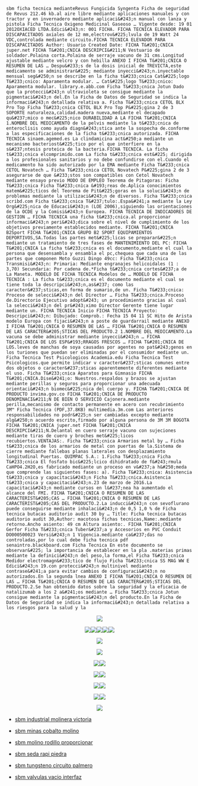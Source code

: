 
```
sbm ficha tecnica medianteRevus Fungicida Syngenta Ficha de seguridad de Revus 212.46 kb.al aire libre mediante aplicaciones manuales y con tractor y en invernadero mediante aplicaci&#243;n manual con lanza y pistola Ficha Tecnica Oxigeno Medicinal Gaseoso … Vigente desde: 19 01 2012OXIACED LTDA.Edici&#243;n: 001 FICHA. FICHA TECNICA ELEVADOR PARA DISCAPACITADOS axiales de 12 mm,electrov&#225;lvula de 19 Watt 24 VDC,controlada mediante circuito.FICHA TECNICA ELEVADOR PARA DISCAPACITADOS Author: Usuario Created Date: FICHA T&#201;CNICA juper.net FICHA T&#201;CNICA DESCRIPCI&#211;N Vestuario de soldador.Polaina corta.Polaina de serraje vacuno de 31 cms.Longitud ajustable mediante velcro y con hebilla ANEXO I FICHA T&#201;CNICA O RESUMEN DE LAS … Despu&#233;s de la dosis inicial de TREVICTA,este medicamento se administrar&#225; mediante inyecci&#243;n.inyectable mensual seg&#250;n se describe en la ficha t&#233;cnica Cat&#225;logo T&#233;cnico: Aparamenta modular. … Cat&#225;logo T&#233;cnico: Aparamenta modular. library.e.abb.com Ficha T&#233;cnica Jotun Dado que la protecci&#243;n ultravioleta se consigue mediante la pigmentaci&#243;n del.En la Ficha de Datos de Seguridad se indica la informaci&#243;n detallada relativa a. Ficha T&#233;cnica CETOL BLX Pro Top Ficha T&#233;cnica CETOL BLX Pro Top P&#225;gina 2 de 3 SOPORTE naturaleza,calidad.madera nueva,mediante el decapado qu&#237;mico o mec&#225;nico DURABILIDAD A LA FICHA T&#201;CNICA 1.NOMBRE DEL MEDICAMENTO de la pelvis mediante la t&#233;cnica de enteroclisis como ayuda diagn&#243;stica ante la sospecha de.conforme a las especificaciones de la ficha t&#233;cnica autorizada. FICHA TECNICA sinaem.agemed.es La clindamicina act&#250;a mediante un mecanismo bacteriost&#225;tico por el que interfiere en la s&#237;ntesis proteica de la bacteria.FICHA TECNICA. La ficha t&#233;cnica elcomprimido.com La ficha t&#233;cnica est&#225; dirigida a los profesionales sanitarios y no debe confundirse con el.Cuando el medicamento ha sido autorizado por la EMA mediante Ficha T&#233;cnica CETOL Novatech … Ficha T&#233;cnica CETOL Novatech P&#225;gina 2 de 3 asegurarse de que &#233;stos son compatibles con Cetol Novatech mediante ensayo previo MODO DE EMPLEO Teorema de Pitagoras: Ficha T&#233;cnica Ficha T&#233;cnica &#193;reas de.Aplica conocimientos matem&#225;ticos del Teorema de Pit&#225;goras en la soluci&#243;n de problemas mediante la utilizaci&#243;n de diversos. Ficha T&#233;cnica scribd.com Ficha t&#233;cnica T&#237;tulo:.Espa&#241;a mediante la Ley Org&#225;nica de Educaci&#243;n (LOE 2006),siguiendo las orientaciones de la OCDE y la Comisi&#243;n Europea. FICHA TECNICA DE INDICADORES DE GESTION … FICHA TECNICA una ficha t&#233;cnica.al proporcionar informaci&#243;n peri&#243;dica sobre el nivel de cumplimiento de los objetivos previamente establecidos mediante. FICHA T&#201;CNICA B2Sport FICHA T&#201;CNICA GRUPO B2 SPORT EQUIPAMIENTOS DEPORTIVOS,SA.Todas las partes met&#225;licas se preparar&#225;n mediante un tratamiento de tres fases de MANTENIMIENTO DEL PC: FICHA T&#201;CNICA La ficha t&#233;cnica es el documento,mediante el cual la persona que desensambla y ensambla el pc,chequea que cada una de las partes que componen Moto Guzzi Dingo 49cc: Ficha T&#233;cnica Transmisi&#243;n: Primaria: Mediante engranajes helicoidales (1 : 3,70) Secundaria: Por cadena de.*Ficha t&#233;cnica cortes&#237;a de La Maneta. MODELO DE FICHA TECNICA Modelos de … MODELO DE FICHA TECNICA : La ficha t&#233;cnica es el documento mediante el cual se tiene toda la descripci&#243;n,as&#237; como las caracter&#237;sticas,en forma de sumario,de un. Ficha T&#233;cnica: Proceso de selecci&#243;n del Director … Ficha T&#233;cnica.Proceso de.Directorio Ejecutivo adopt&#243; un procedimiento gracias al cual la selecci&#243;n del pr&#243;ximo Director Gerente tiene lugar mediante un. FICHA TECNICA Inicio FICHA TECNICA Proyecto: Descripci&#243;n: Dibujado: Comprob.: Fecha 15 04 11 SC Hito de Arista modelo Europa con fijaci&#243;n a poste de guardarrail mediante ANEXO I FICHA T&#201;CNICA O RESUMEN DE LAS … FICHA T&#201;CNICA O RESUMEN DE LAS CARACTER&#205;STICAS DEL PRODUCTO.2 1.NOMBRE DEL MEDICAMENTO.La vacuna se debe administrar mediante inyecci&#243;n … FICHA T&#201;CNICA DE LOS ESP&#193;RRAGOS FRESCOS … FICHA T&#201;CNICA DE LOS.leves de manchas de soya causadas por agentes no pat&#243;genos en los turiones que puedan ser eliminadas por el consumidor mediante un. Ficha Tecnica Test Psicologicos Academia.edu Ficha Tecnica Test Psicologicos.que permite indicar v caracter&#237;sticas comunes entre dos objetos o caracter&#237;sticas aparentemente diferentes mediante el uso. Ficha T&#233;cnica Aparatos para Gimnasio FICHA T&#201;CNICA.Dise&#241;o: Nuestros.respaldos y brazos se ajustan mediante perillas y seguros para proporcionar una adecuada orientaci&#243;n biomec&#225;nica del cuerpo y. FICHA T&#201;CNICA DE PRODUCTO invima.gov.co FICHA T&#201;CNICA DE PRODUCTO DENOMINACI&#211;N DE BIEN O SERVICIO Cajonera.mediante perilla,mecanismo de contacto permanente en acero con recubrimiento 3M™ Ficha Tecnica (PDF,37.8KB) multimedia.3m.com Las anteriores responsabilidades no podr&#225;n ser cambiadas excepto mediante alg&#250;n acuerdo escrito,firmado por alguna persona de 3M 3M BOGOTA FICHA T&#201;CNICA juper.net FICHA T&#201;CNICA DESCRIPCI&#211;N.Delantal en cuero serraje vacuno con sujeciones mediante tiras de cuero y broches met&#225;licos recubiertos.VENTAJAS:. Ficha T&#233;cnica Armarios metal by … Ficha t&#233;cnica de los armarios de metal con puertas de la.Sistema de cierre mediante fallebas planas laterales con desplazamiento longitudinal Puertas. QUIMPAC S.A.: 1.Ficha T&#233;cnica Ficha T&#233;cnica El fosfato bic&#225;lcico dihidratado de f&#243;rmula CaHPO4.2H2O,es fabricado mediante un proceso en v&#237;a h&#250;meda que comprende las siguientes fases: a). Ficha T&#233;cnica: Asistencia t&#233;cnica y capacitaci&#243;n Ficha T&#233;cnica.Asistencia t&#233;cnica y capacitaci&#243;n.23 de marzo de 2016.La capacitaci&#243;n mediante cursos en l&#237;nea ha aumentado el alcance del FMI. FICHA T&#201;CNICA O RESUMEN DE LAS CARACTERIST&#205;CAS … FICHA T&#201;CNICA O RESUMEN DE LAS CARACTERIST&#205;CAS DEL PRODUCTO.2.La inducci&#243;n con sevoflurano puede conseguirse mediante inhalaci&#243;n de 0,5 1,0 % de Ficha tecnica butacas auditorio audit 30 by … Title: Ficha tecnica butacas auditorio audit 30,Author: macotosa fichas tecnicas,Name:.mediante retorno.Ancho asiento: 49 cm Altura asiento:. FICHA T&#201;CNICA Gerfor Ficha T&#233;cnica Tuber&#237;a y Accesorios en PVC Conduit DO000500023 Versi&#243;n 1 Vigencia.mediante ca&#237;das no controladas,por lo cual debe ficha tecnica pdf senaintro.blackboard.com Ficha Tecnica En este documento se observar&#225; la importancia de establecer en la pla .materias primas mediante la definici&#243;n del peso,la forma,el Ficha T&#233;cnica Medidor electromagn&#233;tico de flujo Ficha T&#233;cnica SS MAG WW E Edici&#243;n 19.con protecci&#243;n multinivel mediante contrase&#241;a para evitar cambios de configuraci&#243;n no autorizados.En la segunda lnea ANEXO I FICHA T&#201;CNICA O RESUMEN DE LAS … FICHA T&#201;CNICA O RESUMEN DE LAS CARACTER&#205;STICAS DEL PRODUCTO.2.Se han obtenido datos sobre la seguridad y la eficacia de natalizumab a los 2 a&#241;os mediante … Ficha T&#233;cnica Jotun consigue mediante la pigmentaci&#243;n del producto.En la Ficha de Datos de Seguridad se indica la informaci&#243;n detallada relativa a los riesgos para la salud y la 
```

<div align="center">

<a href="https://es-crusher.shibang-china.com/github&k=sbm+ficha+tecnica+mediante"><img src="https://static.shibang-china.com/es/crusher/logo.jpg"></a>

<a href="https://es-crusher.shibang-china.com/github&k=sbm+ficha+tecnica+mediante"><img src="https://static.shibang-china.com/es/crusher/index.jpg"></a><a href="https://es-crusher.shibang-china.com/material.htmlgithub&k=sbm+ficha+tecnica+mediante"><img src="https://static.shibang-china.com/es/crusher/material.jpg"></a><a href="https://es-crusher.shibang-china.com/application.htmlgithub&k=sbm+ficha+tecnica+mediante"><img src="https://static.shibang-china.com/es/crusher/application.jpg"></a><a href="https://es-crusher.shibang-china.com/aboutus.htmlgithub&k=sbm+ficha+tecnica+mediante"><img src="https://static.shibang-china.com/es/crusher/aboutus.jpg"></a><a href="https://es-crusher.shibang-china.com/contact.htmlgithub&k=sbm+ficha+tecnica+mediante"><img src="https://static.shibang-china.com/es/crusher/contact.jpg"></a>

<a href="https://es-crusher.shibang-china.com/github&k=sbm+ficha+tecnica+mediante"><img src="https://static.shibang-china.com/es/crusher/banner.jpg"></a>

<a href="https://swt.shibang-china.com/github&k=sbm+ficha+tecnica+mediante"><img src="https://static.shibang-china.com/es/crusher/text.jpg"></a>

<a href="https://swt.shibang-china.com/github&k=sbm+ficha+tecnica+mediante"><img src="https://static.shibang-china.com/es/crusher/chat.jpg"></a><a href="https://es-crusher.shibang-china.com/contact.htmlgithub&k=sbm+ficha+tecnica+mediante"><img src="https://static.shibang-china.com/es/crusher/message.jpg"></a>

<a href="https://es-crusher.shibang-china.com/products/pe.htmlgithub&k=sbm+ficha+tecnica+mediante"><img src="https://static.shibang-china.com/es/crusher/pe.jpg"></a><a href="https://es-crusher.shibang-china.com/products/pf.htmlgithub&k=sbm+ficha+tecnica+mediante"><img src="https://static.shibang-china.com/es/crusher/pf.jpg"></a>

<a href="https://es-crusher.shibang-china.com/products/hpt.htmlgithub&k=sbm+ficha+tecnica+mediante"><img src="https://static.shibang-china.com/es/crusher/hpt.jpg"></a><a href="https://es-crusher.shibang-china.com/products/vsi.htmlgithub&k=sbm+ficha+tecnica+mediante"><img src="https://static.shibang-china.com/es/crusher/vsi.jpg"></a>

<a href="https://es-crusher.shibang-china.com/products/klv.htmlgithub&k=sbm+ficha+tecnica+mediante"><img src="https://static.shibang-china.com/es/crusher/klv.jpg"></a><a href="https://es-crusher.shibang-china.com/products/portable.htmlgithub&k=sbm+ficha+tecnica+mediante"><img src="https://static.shibang-china.com/es/crusher/portable.jpg"></a>

<a href="https://swt.shibang-china.com/github&k=sbm+ficha+tecnica+mediante"><img src="https://static.shibang-china.com/es/crusher/case.jpg"></a>

</div>


* [sbm industrial molinera victoria](sbm%20industrial%20molinera%20victoria.md)

* [sbm minas cobalto molino](sbm%20minas%20cobalto%20molino.md)

* [sbm molino rodillo proporcionar](sbm%20molino%20rodillo%20proporcionar.md)

* [sbm seda rapi piedra](sbm%20seda%20rapi%20piedra.md)

* [sbm tungsteno circuito palmero](sbm%20tungsteno%20circuito%20palmero.md)

* [sbm valvulas vacio interfaz](sbm%20valvulas%20vacio%20interfaz.md)